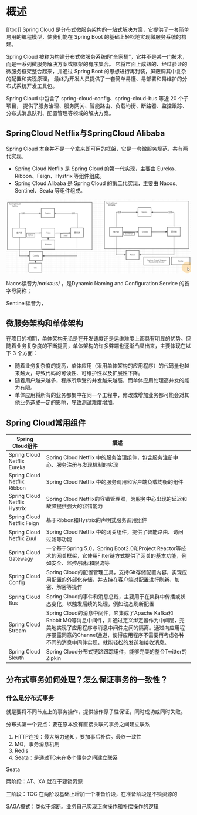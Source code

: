 # 概述
[[toc]]
Spring Cloud 是分布式微服务架构的一站式解决方案，它提供了一套简单易用的编程模型，使我们能在 Spring Boot 的基础上轻松地实现微服务系统的构建。

Spring Cloud 被称为构建分布式微服务系统的“全家桶”，它并不是某一门技术，而是一系列微服务解决方案或框架的有序集合。
它将市面上成熟的、经过验证的微服务框架整合起来，并通过 Spring Boot 的思想进行再封装，屏蔽调其中复杂的配置和实现原理，
最终为开发人员提供了一套简单易懂、易部署和易维护的分布式系统开发工具包。

Spring Cloud 中包含了 spring-cloud-config、spring-cloud-bus 等近 20 个子项目，
提供了服务治理、服务网关、智能路由、负载均衡、断路器、监控跟踪、分布式消息队列、配置管理等领域的解决方案。

## SpringCloud Netflix与SpringCloud Alibaba
Spring Cloud 本身并不是一个拿来即可用的框架，它是一套微服务规范，共有两代实现。
* Spring Cloud Netflix 是 Spring Cloud 的第一代实现，主要由 Eureka、Ribbon、Feign、Hystrix 等组件组成。
* Spring Cloud Alibaba 是 Spring Cloud 的第二代实现，主要由 Nacos、Sentinel、Seata 等组件组成。

![](img/readme/4b49c2b5336ce7be88924f66b783d782.png)

Nacos读音为/nɑ:kəʊs/ ，是Dynamic Naming and Configuration Service 的首字母简称；

Sentinel读音为，

## 微服务架构和单体架构
在项目的初期，单体架构无论是在开发速度还是运维难度上都具有明显的优势。但随着业务复杂度的不断提高，单体架构的许多弊端也逐渐凸显出来，主要体现在以下 3 个方面：
* 随着业务复杂度的提高，单体应用（采用单体架构的应用程序）的代码量也越来越大，导致代码的可读性、可维护性以及扩展性下降。
* 随着用户越来越多，程序所承受的并发越来越高，而单体应用处理高并发的能力有限。
* 单体应用将所有的业务都集中在同一个工程中，修改或增加业务都可能会对其他业务造成一定的影响，导致测试难度增加。

## Spring Cloud常用组件
|Spring Cloud组件|描述|
|--|--|
|Spring Cloud Netflix Eureka|Spring Cloud Netflix 中的服务治理组件，包含服务注册中心、服务注册与发现机制的实现|
|Spring Cloud Netflix Ribbon|Spring Cloud Netflix 中的服务调用和客户端负载均衡的组件|
|Spring Cloud Netflix Hystrix|Spring Cloud Netflix的容错管理器，为服务中心出现的延迟和故障提供强大的容错能力|
|Spring Cloud Netflix Feign|基于Ribbon和Hystrix的声明式服务调用组件|
|Spring Cloud Netflix Zuul|Spring Cloud Netflix 中的网关组件，提供了智能路由、访问过滤等功能|
|Spring Cloud Gatewagy|一个基于Spring 5.0，Spring Boot2.0和Project Reactor等技术的网关框架，它使用Filter链方式提供了网关的基本功能，例如安全、监控/指标和限流等|
|Spring Cloud Config|Spring Cloud的配置管理工具，支持Git存储配置内容，实现应用配置的外部化存储，并支持在客户端对配置进行刷新、加密、解密等操作|
|Spring Cloud Bus|Spring Cloud的事件和消息总线，主要用于在集群中传播或状态变化，以触发后续的处理，例如动态刷新配置|
|Spring Cloud Stream|Spring Cloud的消息中间件，它集成了Apache Kafka和Rabbit MQ等消息中间件，并通过定义绑定器作为中间层，完美地实现了应用程序与消息中间件之间的隔离。通过向应用程序暴露同意的Channel通道，使得应用程序不需要再考虑各种不同的消息中间件实现，就能轻松的发送和接收消息。|
|Spring Cloud Sleuth|Spring Cloud分布式链路跟踪组件，能够完美的整合Twitter的Zipkin|



## 分布式事务如何处理？怎么保证事务的一致性？
### 什么是分布式事务
就是要将不同节点上的事务操作，提供操作原子性保证，同时成功或同时失败。

分布式第一个要点：要在原本没有直接关联的事务之间建立联系

1. HTTP连接：最大努力通知，要加事后补偿。最终一致性
2. MQ，事务消息机制
3. Redis
4. Seata：是通过TC来在多个事务之间建立联系

Seata

两阶段：AT、XA 就在于要锁资源

三阶段：TCC 在两阶段基础上增加一个准备阶段，在准备阶段是不锁资源的

SAGA模式：类似于熔断。业务自己实现正向操作和补偿操作的逻辑
